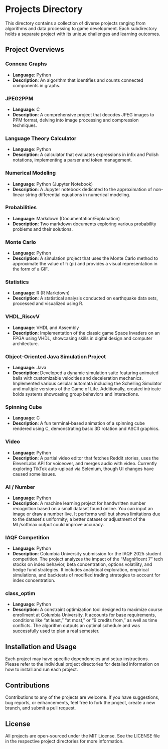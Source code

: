 # Projects Directory

This directory contains a collection of diverse projects ranging from algorithms and data processing to game development. Each subdirectory holds a separate project with its unique challenges and learning outcomes.

## Project Overviews

### Connexe Graphs
- **Language**: Python  
- **Description**: An algorithm that identifies and counts connected components in graphs.

### JPEG2PPM
- **Language**: C  
- **Description**: A comprehensive project that decodes JPEG images to PPM format, delving into image processing and compression techniques.

### Language Theory Calculator
- **Language**: Python  
- **Description**: A calculator that evaluates expressions in infix and Polish notations, implementing a parser and token management.

### Numerical Modeling
- **Language**: Python (Jupyter Notebook)  
- **Description**: A Jupyter notebook dedicated to the approximation of non-linear string differential equations in numerical modeling.

### Probabilities
- **Language**: Markdown (Documentation/Explanation)  
- **Description**: Two markdown documents exploring various probability problems and their solutions.

### Monte Carlo
- **Language**: Python  
- **Description**: A simulation project that uses the Monte Carlo method to approximate the value of π (pi) and provides a visual representation in the form of a GIF.

### Statistics
- **Language**: R (R Markdown)  
- **Description**: A statistical analysis conducted on earthquake data sets, processed and visualized using R.

### VHDL_RiscvV
- **Language**: VHDL and Assembly
- **Description**: Implementation of the classic game Space Invaders on an FPGA using VHDL, showcasing skills in digital design and computer architecture.

### Object-Oriented Java Simulation Project
- **Language**: Java  
- **Description**: Developed a dynamic simulation suite featuring animated balls with customizable velocities and deceleration mechanics. Implemented various cellular automata including the Schelling Simulator and multiple versions of the Game of Life. Additionally, created intricate boids systems showcasing group behaviors and interactions.

### Spinning Cube
- **Language**: C  
- **Description**: A fun terminal-based animation of a spinning cube rendered using C, demonstrating basic 3D rotation and ASCII graphics.

### Video
- **Language**: Python  
- **Description**: A partial video editor that fetches Reddit stories, uses the ElevenLabs API for voiceover, and merges audio with video. Currently exploring TikTok auto-upload via Selenium, though UI changes have caused some issues.

### AI / Number
- **Language**: Python  
- **Description**: A machine learning project for handwritten number recognition based on a small dataset found online. You can input an image or draw a number live. It performs well but shows limitations due to the dataset's uniformity; a better dataset or adjustment of the ML/softmax output could improve accuracy.

### IAQF Competition
- **Language**: Python
- **Description**: Columbia University submission for the IAQF 2025 student competition. The project analyzes the impact of the “Magnificent 7” tech stocks on index behavior, beta concentration, options volatility, and hedge fund strategies. It includes analytical exploration, empirical simulations, and backtests of modified trading strategies to account for index concentration.

### class_optim
- **Language**: Python  
- **Description**: A constraint optimization tool designed to maximize course enrollment at Columbia University. It accounts for base requirements, conditions like “at least,” “at most,” or “9 credits from,” as well as time conflicts. The algorithm outputs an optimal schedule and was successfully used to plan a real semester.

## Installation and Usage

Each project may have specific dependencies and setup instructions. Please refer to the individual project directories for detailed information on how to install and run each project.

## Contributions

Contributions to any of the projects are welcome. If you have suggestions, bug reports, or enhancements, feel free to fork the project, create a new branch, and submit a pull request.

## License

All projects are open-sourced under the MIT License. See the LICENSE file in the respective project directories for more information.
